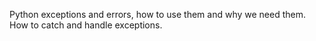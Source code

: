 Python exceptions and errors, how to use them and why we need them.
How to catch and handle exceptions.
